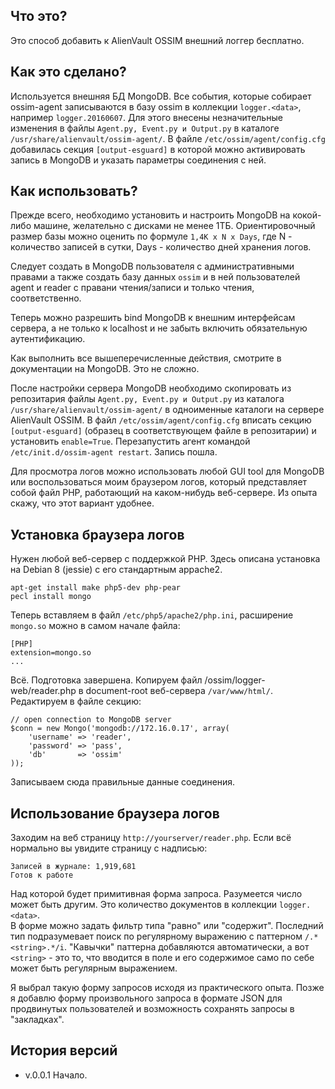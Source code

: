 ## Что это?
Это способ добавить к AlienVault OSSIM внешний логгер бесплатно.

## Как это сделано?
Используется внешняя БД MongoDB. Все события, которые собирает ossim-agent записываются в базу ossim в коллекции `logger.<data>`, например `logger.20160607`. Для этого внесены незначительные изменения в файлы `Agent.py, Event.py и Output.py` в каталоге `/usr/share/alienvault/ossim-agent/`. В файле `/etc/ossim/agent/config.cfg` добавилась секция `[output-esguard]` в которой можно активировать запись в MongoDB и указать параметры соединения с ней.

## Как использовать?
Прежде всего, необходимо установить и настроить MongoDB на кокой-либо машине, желательно с дисками не менее 1ТБ. Ориентировочный размер базы можно оценить по формуле `1,4К х N x Days`, где N - количество записей в сутки, Days - количество дней хранения логов. 

Следует создать в MongoDB пользователя с административными правами а также создать базу данных `ossim` и в ней пользователей agent и reader с правани чтения/записи и только чтения, соответственно.

Теперь можно разрешить bind MongoDB к внешним интерфейсам сервера, а не только к localhost и не забыть включить обязательную аутентификацию.

Как выполнить все вышеперечисленные действия, смотрите в документации на MongoDB. Это не сложно.

После настройки сервера MongoDB необходимо скопировать из репозитария файлы `Agent.py, Event.py и Output.py` из каталога `/usr/share/alienvault/ossim-agent/` в одноименные каталоги на сервере AlienVault OSSIM. В файл `/etc/ossim/agent/config.cfg` вписать секцию `[output-esguard]` (образец в соответствующем файле в репозитарии) и установить `enable=True`. Перезапустить агент командой `/etc/init.d/ossim-agent restart`. Запись пошла. 

Для просмотра логов можно использовать любой GUI tool для MongoDB или воспользоваться моим браузером логов, который представляет собой файл PHP, работающий на каком-нибудь веб-сервере. Из опыта скажу, что этот вариант удобнее.

## Установка браузера логов
Нужен любой веб-сервер с поддержкой PHP. Здесь описана установка на Debian 8 (jessie) с его стандартным appache2. 

	apt-get install make php5-dev php-pear  
	pecl install mongo

Теперь вставляем в  файл `/etc/php5/apache2/php.ini`, расширение `mongo.so` можно в самом начале файла:

	[PHP]
	extension=mongo.so
	...
Всё. Подготовка завершена. Копируем файл /ossim/logger-web/reader.php в document-root веб-сервера `/var/www/html/`. Редактируем в файле секцию:

	// open connection to MongoDB server
    $conn = new Mongo('mongodb://172.16.0.17', array(
        'username' => 'reader',
        'password' => 'pass',
        'db'       => 'ossim'
    ));

Записываем сюда правильные данные соединения.
## Использование браузера логов

Заходим на веб страницу `http://yourserver/reader.php`. Если всё нормально вы увидите страницу с надписью:

	Записей в журнале: 1,919,681 
	Готов к работе 

Над которой будет примитивная форма запроса. Разумеется число может быть другим. Это количество документов в коллекции `logger.<data>`.  
В форме можно задать фильтр типа "равно" или "содержит". Последний тип подразумевает поиск по регулярному выражению с паттерном `/.*<string>.*/i`. "Кавычки" паттерна добавляются автоматически, а вот `<string>` - это то, что вводится в поле и его содержимое само по себе может быть регулярным выражением. 

Я выбрал такую форму запросов исходя из практического опыта. Позже я добавлю форму произвольного запроса в формате JSON для продвинутых пользователей и возможность сохранять запросы в "закладках".

## История версий

* v.0.0.1 Начало.

